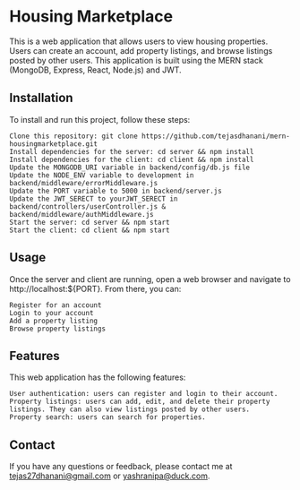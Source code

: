 # Housing Marketplace

This is a web application that allows users to view housing properties. Users can create an account, add property listings, and browse listings posted by other users. This application is built using the MERN stack (MongoDB, Express, React, Node.js) and JWT.


## Installation

To install and run this project, follow these steps:

    Clone this repository: git clone https://github.com/tejasdhanani/mern-housingmarketplace.git
    Install dependencies for the server: cd server && npm install
    Install dependencies for the client: cd client && npm install
    Update the MONGODB_URI variable in backend/config/db.js file
    Update the NODE_ENV variable to development in backend/middleware/errorMiddleware.js
    Update the PORT variable to 5000 in backend/server.js
    Update the JWT_SERECT to yourJWT_SERECT in backend/controllers/userController.js & backend/middleware/authMiddleware.js
    Start the server: cd server && npm start
    Start the client: cd client && npm start
    
## Usage

Once the server and client are running, open a web browser and navigate to http://localhost:${PORT}. From there, you can:

    Register for an account
    Login to your account
    Add a property listing
    Browse property listings

## Features

This web application has the following features:

    User authentication: users can register and login to their account.
    Property listings: users can add, edit, and delete their property listings. They can also view listings posted by other users.
    Property search: users can search for properties.


## Contact

If you have any questions or feedback, please contact me at tejas27dhanani@gmail.com or yashranipa@duck.com.
